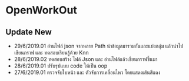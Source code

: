 # OpenWorkOut
## Update New
  - 29/6/2019.01 อ่านไฟล์ json จากหลาย Path นำข้อมูลมารวมกันและแบ่งกลุ่ม แล้วนำไปเขียนกราฟ และ ทดสอบเรียนรู้ด้วย Knn 
  - 28/6/2019.02 ทดสอบสร้าง ไฟล์ Json และ อ่านไฟล์แล้วเขียนกราฟขึ้นมา
  - 28/6/2019.01 ปรับรุปแบบ code ให้เป็น oop
  - 27/6/2019.01 ตรวจจับใบหน้า และ ตัวจับการเคลื่อนไหว โดยแสดงเส้นสีแดง
